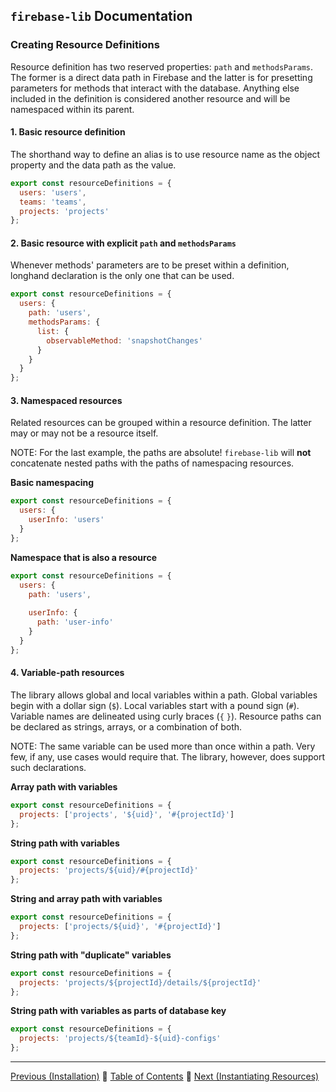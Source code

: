 ## `firebase-lib` Documentation

### Creating Resource Definitions

Resource definition has two reserved properties: `path` and `methodsParams`.
The former is a direct data path in Firebase and the latter is for presetting
parameters for methods that interact with the database.  Anything else included
in the definition is considered another resource and will be namespaced within
its parent.

#### 1. Basic resource definition

The shorthand way to define an alias is to use resource name as the object
property and the data path as the value.

```javascript
export const resourceDefinitions = {
  users: 'users',
  teams: 'teams',
  projects: 'projects'
};
```

#### 2. Basic resource with explicit `path` and `methodsParams`

Whenever methods' parameters are to be preset within a definition, longhand
declaration is the only one that can be used.

```javascript
export const resourceDefinitions = {
  users: {
    path: 'users',
    methodsParams: {
      list: {
        observableMethod: 'snapshotChanges'
      }
    }
  }
};
```

#### 3. Namespaced resources

Related resources can be grouped within a resource definition.  The latter may
or may not be a resource itself.

NOTE: For the last example, the paths are absolute!  `firebase-lib` will **not**
concatenate nested paths with the paths of namespacing resources.

**Basic namespacing**

```javascript
export const resourceDefinitions = {
  users: {
    userInfo: 'users'
  }
};
```

**Namespace that is also a resource**

```javascript
export const resourceDefinitions = {
  users: {
    path: 'users',
    
    userInfo: {
      path: 'user-info'
    }
  }
};

```

#### 4. Variable-path resources

The library allows global and local variables within a path.  Global variables
begin with a dollar sign (`$`).  Local variables start with a pound sign (`#`).
Variable names are delineated using curly braces (`{` `}`).  Resource paths can
be declared as strings, arrays, or a combination of both.

NOTE: The same variable can be used more than once within a path.  Very few, if
any, use cases would require that.  The library, however, does support such
declarations.

**Array path with variables**

```javascript
export const resourceDefinitions = {
  projects: ['projects', '${uid}', '#{projectId}']
};
```

**String path with variables**

```javascript
export const resourceDefinitions = {
  projects: 'projects/${uid}/#{projectId}'
};
```

**String and array path with variables**

```javascript
export const resourceDefinitions = {
  projects: ['projects/${uid}', '#{projectId}']
};
```

**String path with "duplicate" variables**

```javascript
export const resourceDefinitions = {
  projects: 'projects/${projectId}/details/${projectId}'
};
```

**String path with variables as parts of database key**

```javascript
export const resourceDefinitions = {
  projects: 'projects/${teamId}-${uid}-configs'
};
```

---

[Previous (Installation)](./installation.md) :palm_tree:
[Table of Contents](../README.md) :palm_tree:
[Next (Instantiating Resources)](./instantiating-resources.md)
